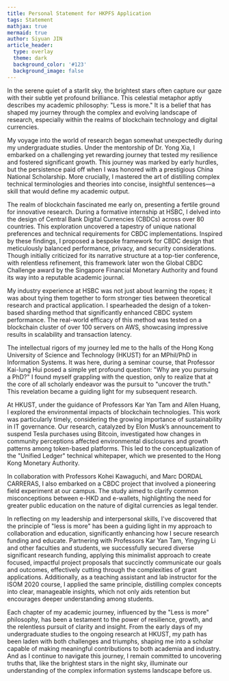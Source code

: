 ```yaml
---
title: Personal Statement for HKPFS Application
tags: Statement
mathjax: true
mermaid: true
author: Siyuan JIN
article_header:
  type: overlay
  theme: dark
  background_color: '#123'
  background_image: false
---
```


In the serene quiet of a starlit sky, the brightest stars often capture our gaze with their subtle yet profound brilliance. This celestial metaphor aptly describes my academic philosophy: "Less is more." It is a belief that has shaped my journey through the complex and evolving landscape of research, especially within the realms of blockchain technology and digital currencies.

My voyage into the world of research began somewhat unexpectedly during my undergraduate studies. Under the mentorship of Dr. Yong Xia, I embarked on a challenging yet rewarding journey that tested my resilience and fostered significant growth. This journey was marked by early hurdles, but the persistence paid off when I was honored with a prestigious China National Scholarship. More crucially, I mastered the art of distilling complex technical terminologies and theories into concise, insightful sentences—a skill that would define my academic output.

The realm of blockchain fascinated me early on, presenting a fertile ground for innovative research. During a formative internship at HSBC, I delved into the design of Central Bank Digital Currencies (CBDCs) across over 80 countries. This exploration uncovered a tapestry of unique national preferences and technical requirements for CBDC implementations. Inspired by these findings, I proposed a bespoke framework for CBDC design that meticulously balanced performance, privacy, and security considerations. Though initially criticized for its narrative structure at a top-tier conference, with relentless refinement, this framework later won the Global CBDC Challenge award by the Singapore Financial Monetary Authority and found its way into a reputable academic journal.

My industry experience at HSBC was not just about learning the ropes; it was about tying them together to form stronger ties between theoretical research and practical application. I spearheaded the design of a token-based sharding method that significantly enhanced CBDC system performance. The real-world efficacy of this method was tested on a blockchain cluster of over 100 servers on AWS, showcasing impressive results in scalability and transaction latency.

The intellectual rigors of my journey led me to the halls of the Hong Kong University of Science and Technology (HKUST) for an MPhil/PhD in Information Systems. It was here, during a seminar course, that Professor Kai-lung Hui posed a simple yet profound question: "Why are you pursuing a PhD?" I found myself grappling with the question, only to realize that at the core of all scholarly endeavor was the pursuit to "uncover the truth." This revelation became a guiding light for my subsequent research.  

At HKUST, under the guidance of Professors Kar Yan Tam and Allen Huang, I explored the environmental impacts of blockchain technologies. This work was particularly timely, considering the growing importance of sustainability in IT governance. Our research, catalyzed by Elon Musk’s announcement to suspend Tesla purchases using Bitcoin, investigated how changes in community perceptions affected environmental disclosures and growth patterns among token-based platforms. This led to the conceptualization of the "Unified Ledger" technical whitepaper, which we presented to the Hong Kong Monetary Authority.

In collaboration with Professors Kohei Kawaguchi, and Marc DORDAL CARRERAS, I also embarked on a CBDC project that involved a pioneering field experiment at our campus. The study aimed to clarify common misconceptions between e-HKD and e-wallets, highlighting the need for greater public education on the nature of digital currencies as legal tender. 

In reflecting on my leadership and interpersonal skills, I've discovered that the principle of "less is more" has been a guiding light in my approach to collaboration and education, significantly enhancing how I secure research funding and educate. Partnering with Professors Kar Yan Tam, Yingying Li and other faculties and students, we successfully secured diverse significant research funding, applying this minimalist approach to create focused, impactful project proposals that succinctly communicate our goals and outcomes, effectively cutting through the complexities of grant applications. Additionally, as a teaching assistant and lab instructor for the ISOM 2020 course, I applied the same principle, distilling complex concepts into clear, manageable insights, which not only aids retention but encourages deeper understanding among students. 

Each chapter of my academic journey, influenced by the "Less is more" philosophy, has been a testament to the power of resilience, growth, and the relentless pursuit of clarity and insight. From the early days of my undergraduate studies to the ongoing research at HKUST, my path has been laden with both challenges and triumphs, shaping me into a scholar capable of making meaningful contributions to both academia and industry. And as I continue to navigate this journey, I remain committed to uncovering truths that, like the brightest stars in the night sky, illuminate our understanding of the complex information systems landscape before us.